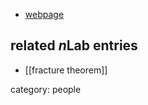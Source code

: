 
* [webpage](http://liranshaul.wordpress.com)

## related $n$Lab entries

* [[fracture theorem]]

category: people